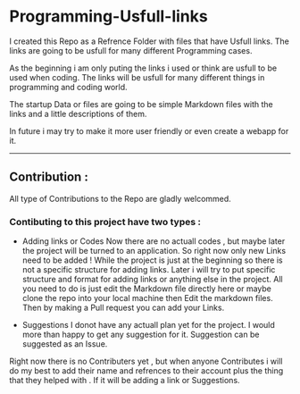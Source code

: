# Programming-Usfull-links
I created this Repo as a Refrence Folder with files that have Usfull links.
The links are going to be usfull for many different Programming cases.

As the beginning i am only puting the links i used or think are usfull to be used when coding. 
The links will be usfull for many different things in programming and coding world.

The startup Data or files are going to be simple Markdown files with the links and a little descriptions of them. 

In future i may try to make it more user friendly or even create a webapp for it. 

---------------------------------------------------------------
## Contribution :

All type of Contributions to the Repo are gladly welcommed.

### Contibuting to this project have two types :
* Adding links or Codes 
  Now there are no actuall codes , but maybe later the project will be turned to an application.
  So right now only new Links need to be added ! 
  While the project is just at the beginning so there is not a specific structure for adding links. 
  Later i will try to put specific structure and format for adding links or anything else in the project.
  All you need to do is just edit the Markdown file directly here or maybe clone the repo into your local machine then Edit the markdown files. Then by making a Pull request you can add your Links. 

* Suggestions 
  I donot have any actuall plan yet for the project.
  I would more than happy to get any suggestion for it.
  Suggestion can be suggested as an Issue.


Right now there is no Contributers yet , but when anyone Contributes i will do my best to add their name and refrences to their account plus the thing that they helped with . If it will be adding a link or Suggestions.


